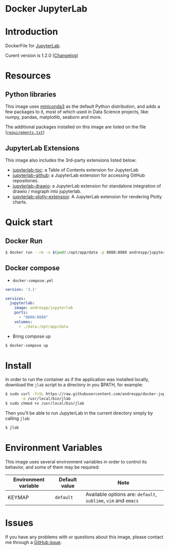 Docker JupyterLab
=================

# Introduction

DockerFile for [JupyterLab](https://jupyterlab.readthedocs.io/en/stable/).

Curent version is 1.2.0 ([Changelog](https://jupyterlab.readthedocs.io/en/stable/getting_started/changelog.html#v1-2-0))

# Resources

## Python libraries

This image uses [miniconda3](https://hub.docker.com/r/continuumio/miniconda3/) as the default Python distribution, and adds a few packages to it, most of which used in Data Science projects, like: numpy, pandas, matplotlib, seaborn and more.

The additional packages installed on this image are listed on the file ([`requirements.txt`](https://github.com/andrespp/docker-jupyterlab/blob/master/requirements.txt))

## JupyterLab Extensions

This image also includes the 3rd-party extensions listed below:

* [jupyterlab-toc](https://github.com/jupyterlab/jupyterlab-toc): a Table of Contents extension for JupyterLab
* [jupyterlab-github](https://github.com/jupyterlab/jupyterlab-github): a JupyterLab extension for accessing GitHub repositories.
* [jupyterlab-drawio](https://github.com/QuantStack/jupyterlab-drawio): a JupyterLab extension for standalone integration of drawio / mxgraph into jupyterlab.
* [jupyterlab-plotly-extension](https://github.com/jupyterlab/jupyter-renderers/tree/master/packages/plotly-extension): A JupyterLab extension for rendering Plotly charts.

# Quick start

## Docker Run

```bash
$ docker run --rm -v $(pwd):/opt/app/data -p 8888:8888 andrespp/jupyterlab
```

## Docker compose

* `docker-compose.yml`

```yaml
version: '3.1'

services:
  jupyterlab:
    image: andrespp/jupyterlab
    ports:
      - "8888:8888"
    volumes:
      - ./data:/opt/app/data
```

* Bring compose up

```bash
$ docker-compose up
```

# Install

In order to run the container as if the application was installed locally, download the `jlab` script to a directory in you $PATH, for example:

```bash
$ sudo curl -fsSL https://raw.githubusercontent.com/andrespp/docker-jupyterlab/master/jlab \
       -o /usr/local/bin/jlab
$ sudo chmod +x /usr/local/bin/jlab
```

Then you'll be able to run JupyterLab in the current directory simply by calling `jlab`:

```bash
$ jlab
```

# Environment Variables

This image uses several environment variables in order to control its behavior, and some of them may be required:

| Environment variable | Default value | Note |
| -------------------- | ------------- | -----|
| KEYMAP | `default` | Available options are: `default`, `sublime`, `vim` and `emacs` |

# Issues

If you have any problems with or questions about this image, please contact me through a [GitHub issue](https://github.com/andrespp/docker-jupyterlab/issues).
